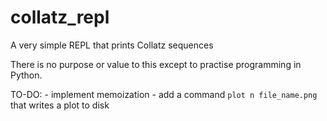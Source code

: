 # collatz_repl
 A very simple REPL that prints Collatz sequences

There is no purpose or value to this except to practise programming in Python. 

TO-DO:
    - implement memoization
    - add a command `plot n file_name.png` that writes a plot to disk